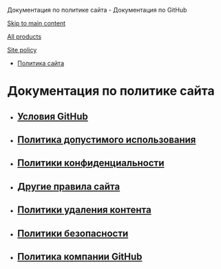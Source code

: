 Документация по политике сайта - Документация по GitHub

[Skip to main content](#main-content)

[All products](/ru)

[Site policy](/site-policy)

* [Политика сайта](/ru/site-policy)

Документация по политике сайта
==========

* [Условия GitHub](/ru/site-policy/github-terms)
  ----------

* [Политика допустимого использования](/ru/site-policy/acceptable-use-policies)
  ----------

* [Политики конфиденциальности](/ru/site-policy/privacy-policies)
  ----------

* [Другие правила сайта](/ru/site-policy/other-site-policies)
  ----------

* [Политики удаления контента](/ru/site-policy/content-removal-policies)
  ----------

* [Политики безопасности](/ru/site-policy/security-policies)
  ----------

* [Политика компании GitHub](/ru/site-policy/github-company-policies)
  ----------
